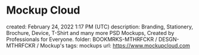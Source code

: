 # Mockup Cloud

created: February 24, 2022 1:17 PM (UTC)
description: Branding, Stationery, Brochure, Device, T-Shirt and many more PSD Mockups, Created by Professionals for Everyone.
folder: BOOKMRKS-MTHRFCKR / DESGN-MTHRFCKR / Mockup's
tags: mockups
url: https://www.mockupcloud.com